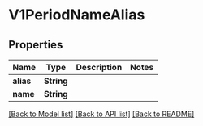 # V1PeriodNameAlias

## Properties

Name | Type | Description | Notes
------------ | ------------- | ------------- | -------------
**alias** | **String** |  | 
**name** | **String** |  | 

[[Back to Model list]](../README.md#documentation-for-models) [[Back to API list]](../README.md#documentation-for-api-endpoints) [[Back to README]](../README.md)



